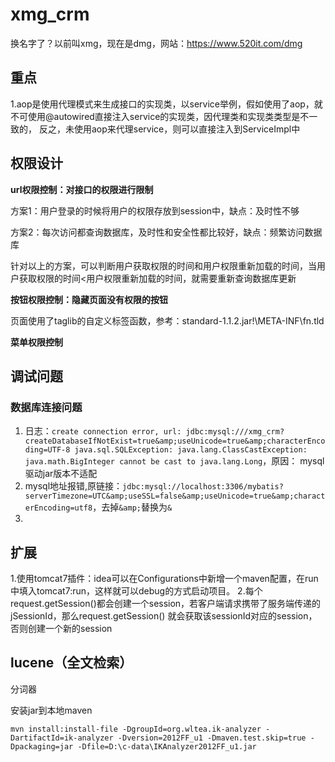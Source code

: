 # xmg_crm

换名字了？以前叫xmg，现在是dmg，网站：https://www.520it.com/dmg

## 重点

1.aop是使用代理模式来生成接口的实现类，以service举例，假如使用了aop，就不可使用@autowired直接注入service的实现类，因代理类和实现类类型是不一致的，
反之，未使用aop来代理service，则可以直接注入到ServiceImpl中

## 权限设计

**url权限控制：对接口的权限进行限制**

方案1：用户登录的时候将用户的权限存放到session中，缺点：及时性不够

方案2：每次访问都查询数据库，及时性和安全性都比较好，缺点：频繁访问数据库

针对以上的方案，可以判断用户获取权限的时间和用户权限重新加载的时间，当用户获取权限的时间<用户权限重新加载的时间，就需要重新查询数据库更新

**按钮权限控制：隐藏页面没有权限的按钮**

页面使用了taglib的自定义标签函数，参考：standard-1.1.2.jar!\META-INF\fn.tld

**菜单权限控制**

## 调试问题

### 数据库连接问题

1. 日志：`create connection error, url: jdbc:mysql:///xmg_crm?createDatabaseIfNotExist=true&amp;useUnicode=true&amp;characterEncoding=UTF-8
   java.sql.SQLException: java.lang.ClassCastException: java.math.BigInteger cannot be cast to java.lang.Long`，原因：
   mysql驱动jar版本不适配
2. mysql地址报错,原链接：`jdbc:mysql://localhost:3306/mybatis?
   serverTimezone=UTC&amp;useSSL=false&amp;useUnicode=true&amp;characterEncoding=utf8`，去掉`&amp;`替换为`&`
3. 


## 扩展

1.使用tomcat7插件：idea可以在Configurations中新增一个maven配置，在run中填入tomcat7:run，这样就可以debug的方式启动项目。
2.每个request.getSession()都会创建一个session，若客户端请求携带了服务端传递的jSessionId，那么request.getSession()
就会获取该sessionId对应的session，否则创建一个新的session

## lucene（全文检索） 

分词器

安装jar到本地maven

```mvn
mvn install:install-file -DgroupId=org.wltea.ik-analyzer -DartifactId=ik-analyzer -Dversion=2012FF_u1 -Dmaven.test.skip=true -Dpackaging=jar -Dfile=D:\c-data\IKAnalyzer2012FF_u1.jar
```
